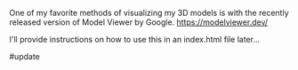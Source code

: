 One of my favorite methods of visualizing my 3D models is with the recently released version of Model Viewer by Google. 
https://modelviewer.dev/ 

I'll provide instructions on how to use this in an index.html file later... 

#update